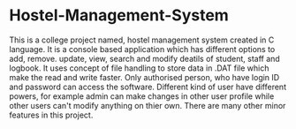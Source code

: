# Hostel-Management-System
This is a college project named, hostel management system created in C language. 
It is a console based application which has different options to add, remove. update, view, search and modify deatils of student, staff and logbook.
It uses concept of file handling to store data in .DAT file which make the read and write faster. 
Only authorised person, who have login ID and password can access the software.
Different kind of user have different powers, for example admin can make changes in other user profile while other users can't modify anything on thier own.
There are many other minor features in this project.
